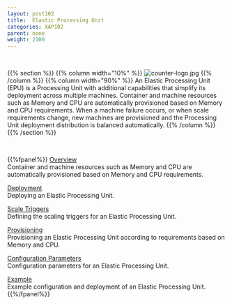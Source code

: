 ```yaml
---
layout: post102
title:  Elastic Processing Unit
categories: XAP102
parent: none
weight: 2100
---
```


<br>

{{% section %}}
{{% column width="10%" %}}
![counter-logo.jpg](/attachment_files/subject/elastic.png)
{{% /column %}}
{{% column width="90%" %}}
An Elastic Processing Unit (EPU) is a Processing Unit with additional capabilities that simplify its deployment across multiple machines. Container and machine resources such as Memory and CPU are automatically provisioned based on Memory and CPU requirements.
When a machine failure occurs, or when scale requirements change, new machines are provisioned and the Processing Unit deployment distribution is balanced automatically.
{{% /column %}}
{{% /section %}}


<br>


{{%fpanel%}}
[Overview](./elastic-processing-unit.html)<br>
Container and machine resources such as Memory and CPU are automatically provisioned based on Memory and CPU requirements.

[Deployment](./elastic-processing-unit-deploy.html)<br>
Deploying an Elastic Processing Unit.

[Scale Triggers](./elastic-processing-unit-trigger.html)<br>
Defining the scaling triggers for an Elastic Processing Unit.

[Provisioning](./elastic-processing-unit-provisioning.html)<br>
Provisioning an Elastic Processing Unit according to requirements based on Memory and CPU.

[Configuration Parameters](./elastic-processing-unit-properties.html)<br>
Configuration parameters for an Elastic Processing Unit.

[Example](./elastic-processing-unit-example.html)<br>
Example configuration and deployment of an Elastic Processing Unit.
{{%/fpanel%}}

<br>


